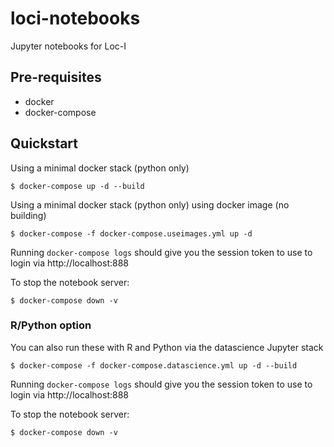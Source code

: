 # loci-notebooks
Jupyter notebooks for Loc-I

## Pre-requisites
* docker
* docker-compose


## Quickstart
Using a minimal docker stack (python only)
```
$ docker-compose up -d --build
```

Using a minimal docker stack (python only) using docker image (no building)
```
$ docker-compose -f docker-compose.useimages.yml up -d 
```

Running `docker-compose logs` should give you the session token to use to login via http://localhost:888

To stop the notebook server:
```
$ docker-compose down -v
```

### R/Python option

You can also run these with R and Python via the datascience Jupyter stack
```
$ docker-compose -f docker-compose.datascience.yml up -d --build
```
Running `docker-compose logs` should give you the session token to use to login via http://localhost:888

To stop the notebook server:
```
$ docker-compose down -v
```

